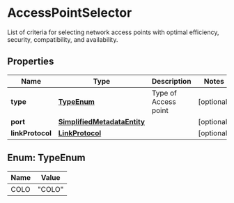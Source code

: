 

# AccessPointSelector

List of criteria for selecting network access points with optimal efficiency, security, compatibility, and availability.

## Properties

| Name | Type | Description | Notes |
|------------ | ------------- | ------------- | -------------|
|**type** | [**TypeEnum**](#TypeEnum) | Type of Access point |  [optional] |
|**port** | [**SimplifiedMetadataEntity**](SimplifiedMetadataEntity.md) |  |  [optional] |
|**linkProtocol** | [**LinkProtocol**](LinkProtocol.md) |  |  [optional] |



## Enum: TypeEnum

| Name | Value |
|---- | -----|
| COLO | &quot;COLO&quot; |




